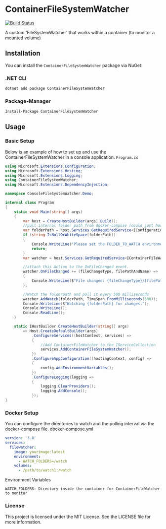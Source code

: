 # ContainerFileSystemWatcher
[![Build Status](https://travis-ci.org/EldieTurner/ContainerFileSystemWatcher.svg?branch=main)](https://travis-ci.org/EldieTurner/ContainerFileSystemWatcher)

A custom 'FileSystemWatcher' that works within a container (to monitor a mounted volume)


## Installation

You can install the `ContainerFileSystemWatcher` package via NuGet:

### .NET CLI

```bash
dotnet add package ContainerFileSystemWatcher
```

### Package-Manager

```bash
Install-Package ContainerFileSystemWatcher
```

## Usage
### Basic Setup

Below is an example of how to set up and use the ContainerFileSystemWatcher in a console application.
`Program.cs`
```csharp
using Microsoft.Extensions.Configuration;
using Microsoft.Extensions.Hosting;
using Microsoft.Extensions.Logging;
using ContainerFileSystemWatcher;
using Microsoft.Extensions.DependencyInjection;

namespace ConsoleFileSystemWatcher.Demo;

internal class Program
{
    static void Main(string[] args)
    {
        var host = CreateHostBuilder(args).Build();
        //pull internal folder path from docker-compose (could just hard code to /watch)
        var folderPath = host.Services.GetRequiredService<IConfiguration>()["FOLDER_TO_WATCH"];
        if (string.IsNullOrWhiteSpace(folderPath))
        {
            Console.WriteLine("Please set the FOLDER_TO_WATCH environment variable.");
            return;
        }
        var watcher = host.Services.GetRequiredService<IContainerFileWatcher>();

        //attach this Action to the OnFileChanged event.
        watcher.OnFileChanged += (fileChangeType, filePathAndName) =>
        {
            Console.WriteLine($"File changed: {fileChangeType}/{filePathAndName}");
        };

        //Watch the folderpath and poll it every 500 milliseconds
        watcher.AddWatch(folderPath, TimeSpan.FromMilliseconds(500));
        Console.WriteLine($"Watching {folderPath} for changes.");
        Console.WriteLine();
        Console.ReadLine();
    }

    static IHostBuilder CreateHostBuilder(string[] args) 
        => Host.CreateDefaultBuilder(args)
            .ConfigureServices((hostContext, services) =>
            {
                //Add ContainerFileWatcher to the IServiceCollection
                services.AddContainerFileSystemWatcher();
            })
            .ConfigureAppConfiguration((hostingContext, config) =>
            {
                config.AddEnvironmentVariables();
            })
            .ConfigureLogging(logging =>
            {
                logging.ClearProviders();
                logging.AddConsole();
            });
}


```

### Docker Setup

You can configure the directories to watch and the polling interval via the docker-compose file.
docker-compose.yml

```yaml
version: '3.8'
services:
  filewatcher:
    image: yourimage:latest
    environment:
      - WATCH_FOLDERS=/watch
    volumes:
      - /path/to/watch1:/watch
```
Environment Variables

    WATCH_FOLDERS: Directory inside the container for ContainerFileWatcher to monitor

### License

This project is licensed under the MIT License. See the LICENSE file for more information.
